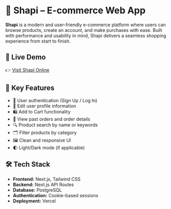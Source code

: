 # 🛒 Shapi – E-commerce Web App

**Shapi** is a modern and user-friendly e-commerce platform where users can browse products, create an account, and make purchases with ease. Built with performance and usability in mind, Shapi delivers a seamless shopping experience from start to finish.

## 🚀 Live Demo

👉 [Visit Shapi Online](https://dcaparas-shapi.vercel.app/)

## 🔑 Key Features

- 🧍 User authentication (Sign Up / Log In)
- 📝 Edit user profile information
- 🛍️ Add to Cart functionality
- 🧾 View past orders and order details
- 🔍 Product search by name or keywords
- 🗂️ Filter products by category
- 🖼️ Clean and responsive UI
- 🌓 Light/Dark mode (if applicable)

## 🛠 Tech Stack

- **Frontend:** Next.js, Tailwind CSS
- **Backend:** Next.js API Routes
- **Database:** PostgreSQL
- **Authentication:** Cookie-based sessions
- **Deployment:** Vercel 